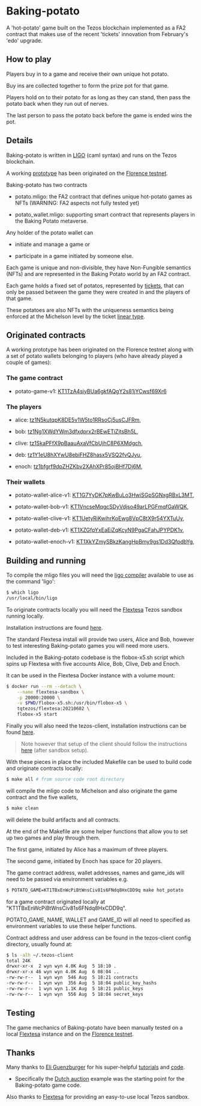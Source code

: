 # Baking-potato

A 'hot-potato' game built on the Tezos blockchain implemented as a FA2 contract that makes use of the recent 'tickets' innovation from February's 'edo' upgrade.

## How to play

Players buy in to a game and receive their own unique hot potato.

Buy ins are collected together to form the prize pot for that game.

Players hold on to their potato for as long as they can stand, then pass the potato back when they run out of nerves.

The last person to pass the potato back before the game is ended wins the pot.

## Details

Baking-potato is written in [LIGO](https://ligolang.org/docs/intro/introduction) (caml syntax) and runs on the Tezos blockchain.

A working [prototype](https://florencenet.tzkt.io/KT1TzA4siyBUa6gkfAQgY2s81jYCwsf69Xr6/operations/) has been originated on the [Florence testnet](https://florencenet.tzkt.io/).

Baking-potato has two contracts

- potato.mligo: the FA2 contract that defines unique hot-potato games as NFTs (WARNING: FA2 aspects not fully tested yet)

- potato_wallet.mligo: supporting smart contract that represents players in the Baking Potato metaverse.

Any holder of the potato wallet can

- initiate and manage a game or

- participate in a game initiated by someone else.

Each game is unique and non-divisible, they have Non-Fungible semantics (NFTs) and are represented in the Baking Potato world by an FA2 contract.

Each game holds a fixed set of potatos, represented by [tickets](https://tezos.gitlab.io/protocols/008_edo.html#tickets), that can only be passed between the game they were created in and the players of that game.

These potatoes are also NFTs with the uniqueness semantics being enforced at the Michelson level by the ticket [linear type](https://tezos.gitlab.io/active/michelson.html#michelsontickets).

## Originated contracts

A working prototype has been originated on the Florence testnet along with a set of potato wallets belonging to players (who have already played a couple of games):

### The game contract

- potato-game-v1: [KT1TzA4siyBUa6gkfAQgY2s81jYCwsf69Xr6](https://florencenet.tzkt.io/KT1TzA4siyBUa6gkfAQgY2s81jYCwsf69Xr6/operations/)

### The players

- alice: [tz1N5kutqpK8DE5v1W5to1RRsoCj5usCJFRm](https://florencenet.tzkt.io/tz1N5kutqpK8DE5v1W5to1RRsoCj5usCJFRm/operations/),

- bob: [tz1Ng1XWdYWm3dfxdprx2rBEwETiZjtsBh5L](https://florencenet.tzkt.io/tz1Ng1XWdYWm3dfxdprx2rBEwETiZjtsBh5L/operations/),

- clive: [tz1SkaPFfX9pBaauAxaVfCbUjhC8P6XMdgch](https://florencenet.tzkt.io/tz1SkaPFfX9pBaauAxaVfCbUjhC8P6XMdgch/operations/),

- deb: [tz1Y1eU8hXYwU8ebiFHZ8hasx5VSQ2fvQJyu](https://florencenet.tzkt.io/tz1Y1eU8hXYwU8ebiFHZ8hasx5VSQ2fvQJyu/operations/),

- enoch: [tz1bfgrf9dpZHZKbv2XAhXPr85ojBHf7Dj6M](https://florencenet.tzkt.io/tz1bfgrf9dpZHZKbv2XAhXPr85ojBHf7Dj6M/operations/),

### Their wallets

- potato-wallet-alice-v1: [KT1G7YyDK7pKwBuLo3HwiSGpSGNxgRBxL3MT](https://florencenet.tzkt.io/KT1G7YyDK7pKwBuLo3HwiSGpSGNxgRBxL3MT/operations/),

- potato-wallet-bob-v1: [KT1VncseMqgcSDyVdjso49arLPGFmqfGaWQK](https://florencenet.tzkt.io/KT1VncseMqgcSDyVdjso49arLPGFmqfGaWQK/operations/),

- potato-wallet-clive-v1: [KT1UetyRiKwihrKoEwg8VpC8tX9r54YXTuUy](https://florencenet.tzkt.io/KT1UetyRiKwihrKoEwg8VpC8tX9r54YXTuUy/operations/),

- potato-wallet-deb-v1: [KT1XZGfpYxEaEiZqKcyN9PgaCFahJPYPDK1v](https://florencenet.tzkt.io/KT1XZGfpYxEaEiZqKcyN9PgaCFahJPYPDK1v/operations/),

- potato-wallet-enoch-v1: [KT1XkYZmySBkzKangHpBmy9gs1Dd3QfpdbYg](https://florencenet.tzkt.io/KT1XkYZmySBkzKangHpBmy9gs1Dd3QfpdbYg/operations/),

## Building and running

To compile the mligo files you will need the [ligo compiler](https://ligolang.org/docs/intro/installation) available to use as the command 'ligo':

```sh
$ which ligo
/usr/local/bin/ligo
```

To originate contracts locally you will need the [Flextesa](https://gitlab.com/tezos/flextesa) Tezos sandbox running locally.

Installation instructions are found [here](https://assets.tqtezos.com/docs/setup/2-sandbox/).

The standard Flextesa install will provide two users, Alice and Bob, however to test interesting Baking-potato games you will need more users.

Included in the Baking-potato codebase is the flobox-x5.sh script which spins up Flextesa with five accounts Alice, Bob, Clive, Deb and Enoch.

It can be used in the Flextesa Docker instance with a volume mount:

```sh
$ docker run --rm --detach \
    --name flextesa-sandbox \
    -p 20000:20000 \
    -v $PWD/flobox-x5.sh:/usr/bin/flobox-x5 \
    tqtezos/flextesa:20210602 \
    flobox-x5 start

```

Finally you will also need the tezos-client, installation instructions can be found [here](https://assets.tqtezos.com/docs/setup/1-tezos-client/).

> Note however that setup of the client should follow the instructions [here](https://assets.tqtezos.com/docs/setup/2-sandbox/) (after sandbox setup).

With these pieces in place the included Makefile can be used to build code and originate contracts locally:

```sh
$ make all # from source code root directory
```

will compile the mligo code to Michelson and also originate the game contract and the five wallets,

```sh
$ make clean
```

will delete the build artifacts and all contracts.

At the end of the Makefile are some helper functions that allow you to set up two games and play through them.

The first game, initiated by Alice has a maximum of three players.

The second game, initiated by Enoch has space for 20 players.

The game contract address, wallet addresses, names and game_ids will need to be passed via environment variables e.g.

```sh
$ POTATO_GAME=KT1TBxEnWcPiBtWnsCiv81s6FNdq8HxCDD9q make hot_potato
```

for a game contract originated locally at "KT1TBxEnWcPiBtWnsCiv81s6FNdq8HxCDD9q".

POTATO_GAME, NAME, WALLET and GAME_ID will all need to specified as environment variables to use these helper functions.

Contract address and user address can be found in the tezos-client config directory, usually found at:

```sh
$ ls -alh ~/.tezos-client
total 24K
drwxr-xr-x  2 wyn wyn 4.0K Aug  5 18:10 .
drwxr-xr-x 46 wyn wyn 4.0K Aug  6 08:04 ..
-rw-rw-r--  1 wyn wyn  546 Aug  5 18:21 contracts
-rw-rw-r--  1 wyn wyn  356 Aug  5 18:04 public_key_hashs
-rw-rw-r--  1 wyn wyn 1.1K Aug  5 18:21 public_keys
-rw-rw-r--  1 wyn wyn  556 Aug  5 18:04 secret_keys

```

## Testing

The game mechanics of Baking-potato have been manually tested on a local [Flextesa](https://gitlab.com/tezos/flextesa) instance and on the [Florence testnet](https://florencenet.tzkt.io/).

## Thanks

Many thanks to [Eli Guenzburger](https://medium.com/@eliguenzburger) for his super-helpful [tutorials](https://medium.com/tqtezos/tickets-on-tezos-part-1-a7cad8cc71cd) and [code](https://github.com/tqtezos/ticket-tutorials).

- Specifically the [Dutch auction](https://assets.tqtezos.com/docs/experimental/ticket-auction/) example was the starting point for the Baking-potato game code.

Also thanks to [Flextesa](https://gitlab.com/tezos/flextesa) for providing an easy-to-use local Tezos sandbox.
